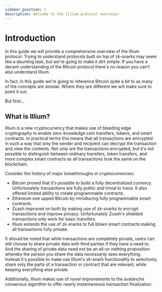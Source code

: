 ```yaml
---
sidebar_position: 1
description: Welcome to the illium protocol overview!
---
```


# Introduction

In this guide we will provide a comprehensive overview of the Illium protocol. Trying to understand
protocols built on top of zk-snarks may seem like a daunting task, but we're going to make it dirt simple. 
If you have a decent understanding of the Bitcoin protocol there's no reason you can't also understand Illium.

In fact,  in this guide we're going to reference Bitcoin quite a bit to as many of the concepts are simular. Where
they are different we will make sure to point it out. 

But first...

## What is Illium?

Illium is a new cryptocurrency that makes use of bleeding edge cryptography to enable zero-knowledge coin transfers,
tokens, and smart contracts. In practical terms this means that all transactions are encrypted in such a way that only
the sender and recipient can decrypt the transaction and view the contents. Not only are the transactions encrypted, but 
it's not possible to distinguish between ordinary transfers, token transfers, and more complex smart contracts as all transactions look the same on the blockchain.

Consider the history of major breakthroughs in cryptocurrencies:

- Bitcoin proved that it's possible to build a fully decentralized currency. Unfortunately transactions are fully
public and trivial to trace. It also offered limited ability to create programmable contracts.
- Ethereum one upped Bitcoin by introducing fully programmable smart contracts. 
- Zcash improved on both by making use of zk-snarks to encrypt tranasctions and improve privacy. Unfortunately Zcash's shielded transactions only work for basic transfers. 
- Illium extends the use of zk-snarks to full blown smart contracts making all transactions fully private.

It should be noted that while transactions are completely private, users can still choose to share private data with third parties if they have a need to. And the sharing of private 
data need not be an all-or-nothing proposition whereby the person you share the data necessarily sees everything. Instead it's possible to
make use Illium's zk-snark functionality to selectively share only the parts of a transaction or 
contract that are relevant, while keeping everything else private. 

Additionally, Illium makes use of novel improvements to the avalanche consensus algorithm to offer nearly instantaneous transaction finalization. 
